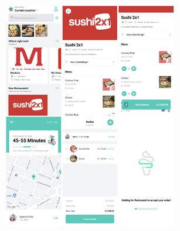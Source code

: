 <div display='flex'>
 <img src='./screeshots/photo_2022-08-23_02-25-55 (2).jpg' height='300px'/>
 <img src='./screeshots/photo_2022-08-23_02-25-54 (3).jpg' height='300px'/>
 <img src='./screeshots/photo_2022-08-23_02-25-54 (4).jpg' height='300px'/>
<img src='./screeshots/photo_2022-08-23_02-25-54.jpg' height='300px'/>
<img src='./screeshots/photo_2022-08-23_02-25-55.jpg' height='300px'/>
<img src='./screeshots/photo_2022-08-23_02-25-54 (2).jpg' height='300px'/>
</div>
